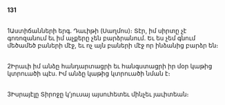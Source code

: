 **131**

\
1Աստիճանների երգ. Դաւիթի (Սաղմոս)։ Տէր, իմ սիրտը չէ գոռոզանում եւ իմ աչքերը չեն բարձրանում. Եւ ես չեմ գնում մեծամեծ բաների մէջ, եւ ոչ այն բաների մէջ որ ինձանից բարձր են։

\
2Իրաւի իմ անձը հանդարտացրի եւ հանգստացրի իր մօր կաթից կտրուածի պէս. Իմ անձը կաթից կտրուածի նման է։

\
3Իսրայէլը Տիրոջը կ’յուսայ այսուհետեւ մինչեւ յաւիտեան։
